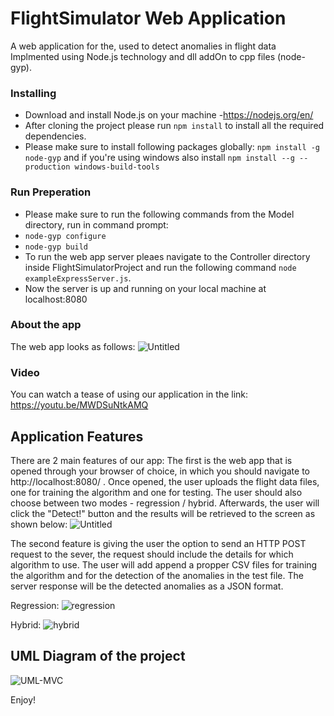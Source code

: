 # FlightSimulator Web Application

A web application for the, used to detect anomalies in flight data  <br/>
Implmented using Node.js technology and dll addOn to cpp files (node-gyp).

### Installing 
* Download and install Node.js on your machine -https://nodejs.org/en/
* After cloning the project please run `npm install` to install all the required dependencies.
* Please make sure to install following packages globally: `npm install -g node-gyp` and if you're using windows also install `npm install --g --production windows-build-tools`

### Run Preperation
* Please make sure to run the following commands from the Model directory, run in command prompt:
* `node-gyp configure`
* `node-gyp build`
* To run the web app server pleaes navigate to the Controller directory inside FlightSimulatorProject and run the following command `node exampleExpressServer.js`.
* Now the server is up and running on your local machine at localhost:8080

### About the app
The web app looks as follows:
![Untitled](https://user-images.githubusercontent.com/72696075/120071910-e639a980-c099-11eb-9868-8246c4d283f8.png)

### Video
You can watch a tease of using our application in the link: 
https://youtu.be/MWDSuNtkAMQ

## Application Features
There are 2 main features of our app:
The first is the web app that is opened through your browser of choice, in which you should navigate to http://localhost:8080/ .
Once opened, the user uploads the flight data files, one for training the algorithm and one for testing. The user should also choose between two modes - regression / hybrid.
Afterwards, the user will click the "Detect!" button and the results will be retrieved to the screen as shown below:
![Untitled](https://user-images.githubusercontent.com/72696075/120071226-f3a16480-c096-11eb-8596-9b2e40461344.png)

The second feature is giving the user the option to send an HTTP POST request to the sever, the request should include the details for which algorithm to use.
The user will add append a propper CSV files for training the algorithm and for the detection of the anomalies in the test file. The server response will be the detected anomalies as a JSON format.

Regression:
![regression](https://user-images.githubusercontent.com/72696075/120071503-6bbc5a00-c098-11eb-9615-1d7d3ecf720c.jpg)

Hybrid:
![hybrid](https://user-images.githubusercontent.com/72696075/120071511-72e36800-c098-11eb-9fba-0e8e250f798c.jpg)


## UML Diagram of the project

![UML-MVC](https://user-images.githubusercontent.com/72696075/120071289-44b15880-c097-11eb-8866-3d5d323a99fe.png)


Enjoy!
